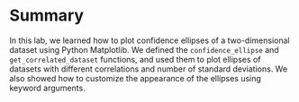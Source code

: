 # Summary

In this lab, we learned how to plot confidence ellipses of a two-dimensional dataset using Python Matplotlib. We defined the `confidence_ellipse` and `get_correlated_dataset` functions, and used them to plot ellipses of datasets with different correlations and number of standard deviations. We also showed how to customize the appearance of the ellipses using keyword arguments.
